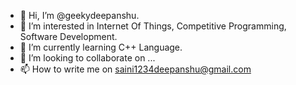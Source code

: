 - 👋 Hi, I’m @geekydeepanshu.
- 👀 I’m interested in Internet Of Things, Competitive Programming, Software Development.
- 🌱 I’m currently learning C++ Language.
- 💞️ I’m looking to collaborate on ...
- 📫 How to write me on saini1234deepanshu@gmail.com

<!---
geekydeepanshu/geekydeepanshu is a ✨ special ✨ repository because its `README.md` (this file) appears on your GitHub profile.
You can click the Preview link to take a look at your changes.
--->
